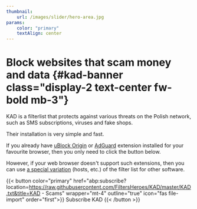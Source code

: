 ```yaml
---
thumbnail:
    url: /images/slider/hero-area.jpg
params:
    color: "primary"
    textAlign: center
---
```

# Block websites that scam money and data {#kad-banner class="display-2 text-center fw-bold mb-3"}
KAD is a filterlist that protects against various threats on the Polish network, such as SMS subscriptions, viruses and fake shops.

Their installation is very simple and fast.

If you already have [uBlock Origin](https://github.com/gorhill/uBlock) or [AdGuard](https://adguard.com/pl/welcome.html) extension installed for your favourite browser, then you only need to click the button below.

However, if your web browser doesn't support such extensions, then you can use [a special variation](#hosts "recommended only for advanced users") (hosts, etc.) of the filter list for other software.

<!-- Jednakże jeżeli twoja przeglądarka nie obsługuje takich rozszerzeń, to możesz skorzystać ze [specjalnej odmiany](#hosts "zalecane jedynie dla zaawansowanych użytkowników") (hosts, itd) listy filtrów dla innego oprogramowania. -->

{{< button color="primary" href="abp:subscribe?location=https://raw.githubusercontent.com/FiltersHeroes/KAD/master/KAD.txt&title=KAD - Scams" wrapper="mt-4" outline="true" icon="fas file-import" order="first">}}
    Subscribe KAD
{{< /button >}}
